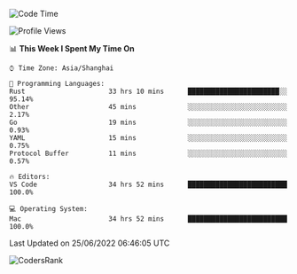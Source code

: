<!--START_SECTION:waka-->
![Code Time](http://img.shields.io/badge/Code%20Time-1%2C440%20hrs%2045%20mins-blue)

![Profile Views](http://img.shields.io/badge/Profile%20Views-22-blue)

📊 **This Week I Spent My Time On** 

```text
⌚︎ Time Zone: Asia/Shanghai

💬 Programming Languages: 
Rust                     33 hrs 10 mins      ███████████████████████░░   95.14% 
Other                    45 mins             ░░░░░░░░░░░░░░░░░░░░░░░░░   2.17% 
Go                       19 mins             ░░░░░░░░░░░░░░░░░░░░░░░░░   0.93% 
YAML                     15 mins             ░░░░░░░░░░░░░░░░░░░░░░░░░   0.75% 
Protocol Buffer          11 mins             ░░░░░░░░░░░░░░░░░░░░░░░░░   0.57%

🔥 Editors: 
VS Code                  34 hrs 52 mins      █████████████████████████   100.0%

💻 Operating System: 
Mac                      34 hrs 52 mins      █████████████████████████   100.0%

```


 Last Updated on 25/06/2022 06:46:05 UTC
<!--END_SECTION:waka-->

![CodersRank](https://cr-skills-chart-widget.azurewebsites.net/api/api?username=BugenZhao&padding=16&tooltip=true&branding=false&sort-by-score=true&skills=Rust%2C%20Swift%2C%20C%2C%20TypeScript%2C%20Java%2C%20Go%2C%20Dart%2C%20C%2B%2B%2C%20Python%2C%20Assembly%2C%20Shell%2C%20Kotlin)
